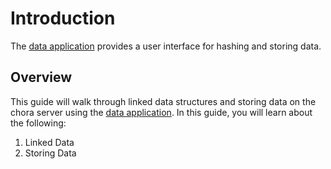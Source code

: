 # Introduction

The [data application](https://chora.io/data) provides a user interface for hashing and storing data.

## Overview

This guide will walk through linked data structures and storing data on the chora server using the [data application](https://chora.io/data). In this guide, you will learn about the following:

1. Linked Data
2. Storing Data
